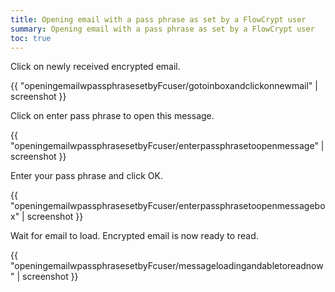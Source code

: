 ```yaml
---
title: Opening email with a pass phrase as set by a FlowCrypt user
summary: Opening email with a pass phrase as set by a FlowCrypt user
toc: true
---
```


Click on newly received encrypted email.

{{ "openingemailwpassphrasesetbyFcuser/gotoinboxandclickonnewmail" | screenshot }}

Click on enter pass phrase to open this message.

{{ "openingemailwpassphrasesetbyFcuser/enterpassphrasetoopenmessage" | screenshot }}

Enter your pass phrase and click OK.

{{ "openingemailwpassphrasesetbyFcuser/enterpassphrasetoopenmessagebox" | screenshot }}

Wait for email to load. Encrypted email is now ready to read.

{{ "openingemailwpassphrasesetbyFcuser/messageloadingandabletoreadnow" | screenshot }}

